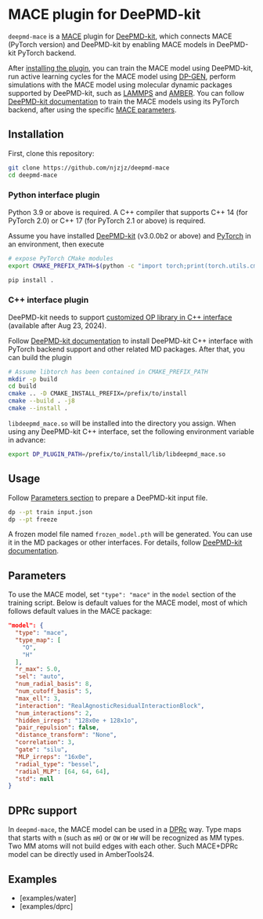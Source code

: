 # MACE plugin for DeePMD-kit

<!-- [![PyPI - Version](https://img.shields.io/pypi/v/python-template)](https://pypi.org/p/python-template) -->

`deepmd-mace` is a [MACE](https://github.com/ACEsuit/mace) plugin for [DeePMD-kit](https://github.com/deepmodeling/deepmd-kit), which connects MACE (PyTorch version) and DeePMD-kit by enabling MACE models in DeePMD-kit PyTorch backend.

After [installing the plugin](#installation), you can train the MACE model using DeePMD-kit, run active learning cycles for the MACE model using [DP-GEN](https://github.com/deepmodeling/dpgen), perform simulations with the MACE model using molecular dynamic packages supported by DeePMD-kit, such as [LAMMPS](https://github.com/lammps/lammps) and [AMBER](https://ambermd.org/).
You can follow [DeePMD-kit documentation](https://docs.deepmodeling.com/projects/deepmd/en/latest/) to train the MACE models using its PyTorch backend, after using the specific [MACE parameters](#parameters).

## Installation

First, clone this repository:

```sh
git clone https://github.com/njzjz/deepmd-mace
cd deepmd-mace
```

### Python interface plugin

Python 3.9 or above is required. A C++ compiler that supports C++ 14 (for PyTorch 2.0) or C++ 17 (for PyTorch 2.1 or above) is required.

Assume you have installed [DeePMD-kit](https://github.com/deepmodeling/deepmd-kit) (v3.0.0b2 or above) and [PyTorch](https://github.com/pytorch/pytorch) in an environment, then execute

```sh
# expose PyTorch CMake modules
export CMAKE_PREFIX_PATH=$(python -c "import torch;print(torch.utils.cmake_prefix_path)")

pip install .
```

### C++ interface plugin

DeePMD-kit needs to support [customized OP library in C++ interface](https://github.com/deepmodeling/deepmd-kit/pull/4073) (available after Aug 23, 2024).

Follow [DeePMD-kit documentation](https://docs.deepmodeling.com/projects/deepmd/en/latest/install/install-from-source.html#install-the-c-interface) to install DeePMD-kit C++ interface with PyTorch backend support and other related MD packages.
After that, you can build the plugin

```sh
# Assume libtorch has been contained in CMAKE_PREFIX_PATH
mkdir -p build
cd build
cmake .. -D CMAKE_INSTALL_PREFIX=/prefix/to/install
cmake --build . -j8
cmake --install .
```

`libdeepmd_mace.so` will be installed into the directory you assign.
When using any DeePMD-kit C++ interface, set the following environment variable in advance:

```sh
export DP_PLUGIN_PATH=/prefix/to/install/lib/libdeepmd_mace.so
```

## Usage

Follow [Parameters section](#parameters) to prepare a DeePMD-kit input file.

```sh
dp --pt train input.json
dp --pt freeze
```

A frozen model file named `frozen_model.pth` will be generated. You can use it in the MD packages or other interfaces.
For details, follow [DeePMD-kit documentation](https://docs.deepmodeling.com/projects/deepmd/en/latest/).

## Parameters

To use the MACE model, set `"type": "mace"` in the `model` section of the training script.
Below is default values for the MACE model, most of which follows default values in the MACE package:

```json
"model": {
  "type": "mace",
  "type_map": [
    "O",
    "H"
  ],
  "r_max": 5.0,
  "sel": "auto",
  "num_radial_basis": 8,
  "num_cutoff_basis": 5,
  "max_ell": 3,
  "interaction": "RealAgnosticResidualInteractionBlock",
  "num_interactions": 2,
  "hidden_irreps": "128x0e + 128x1o",
  "pair_repulsion": false,
  "distance_transform": "None",
  "correlation": 3,
  "gate": "silu",
  "MLP_irreps": "16x0e",
  "radial_type": "bessel",
  "radial_MLP": [64, 64, 64],
  "std": null
}
```

## DPRc support

In `deepmd-mace`, the MACE model can be used in a [DPRc](https://docs.deepmodeling.com/projects/deepmd/en/latest/model/dprc.html) way.
Type maps that starts with `m` (such as `mH`) or `OW` or `HW` will be recognized as MM types.
Two MM atoms will not build edges with each other.
Such MACE+DPRc model can be directly used in AmberTools24.

## Examples

- [examples/water]
- [examples/dprc]
